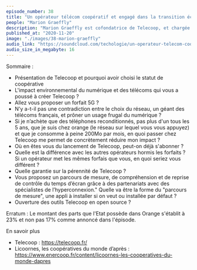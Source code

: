 ```yaml
---
episode_number: 38
title: "Un opérateur télécom coopératif et engagé dans la transition écologique"
people: "Marion Graeffly"
description: "Marion Graeffly est cofondatrice de Telecoop, et chargée de la communication, des partenariats et du sociétariat."
published_at: "2020-11-20"
image: "./images/38-marion-graeffly"
audio_link: "https://soundcloud.com/techologie/un-operateur-telecom-cooperatif-et-engage-dans-la-transition-ecologique-avec-marion-graeffly"
audio_size_in_megabyte: 16
---
```


Sommaire :

* Présentation de Telecoop et pourquoi avoir choisi le statut de coopérative
* L'impact environnemental du numérique et des télécoms qui vous a poussé à créer Telecoop ?
* Allez vous proposer un forfait 5G ?
* N’y a-t-il pas une contradiction entre le choix du réseau, un géant des télécoms français, et prôner un usage frugal du numérique ?
* Si je n’achète que des téléphones reconditionnés, pas plus d'un tous les 5 ans, que je suis chez orange (le réseau sur lequel vous vous appuyez) et que je consomme à peine 200Mo par mois, en quoi passer chez Telecoop me permet de concrètement réduire mon impact ?
* Où en êtes vous du lancement de Telecoop, peut-on déjà s'abonner ?
* Quelle est la différence avec les autres opérateurs hormis les forfaits ? Si un opérateur met les mêmes forfais que vous, en quoi seriez vous différent ?
* Quelle garantie sur la pérennité de Telecoop ?
* Vous proposez un parcours de mesure, de compréhension et de reprise de contrôle du temps d’écran grâce à des partenariats avec des spécialistes de l’hyperconnexion." Quelle va être la forme du "parcours de mesure", une appli à installer si on veut ou installée par défaut ?
* Ouverture des outils Telecoop en open source ?

Erratum :  Le montant des parts que l'Etat possède dans Orange s'établit à 23% et non pas 17% comme annoncé dans l'épisode.

<div class="block">

En savoir plus

* Telecoop : https://telecoop.fr/
* Licoornes, les coopératives du monde d’après : https://www.enercoop.fr/content/licoornes-les-cooperatives-du-monde-dapres

</div>
